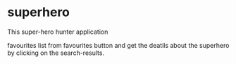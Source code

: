 # superhero
This super-hero hunter application

favourites list from favourites button and get the deatils about the 
superhero by clicking on the search-results.
